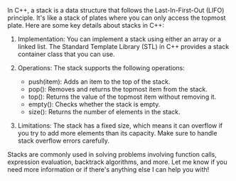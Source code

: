 In C++, a stack is a data structure that follows the Last-In-First-Out (LIFO) principle. It's like a stack of plates where you can only access the topmost plate. Here are some key details about stacks in C++:

1. Implementation: You can implement a stack using either an array or a linked list. The Standard Template Library (STL) in C++ provides a stack container class that you can use.

2. Operations: The stack supports the following operations:
   - push(item): Adds an item to the top of the stack.
   - pop(): Removes and returns the topmost item from the stack.
   - top(): Returns the value of the topmost item without removing it.
   - empty(): Checks whether the stack is empty.
   - size(): Returns the number of elements in the stack.

3. Limitations: The stack has a fixed size, which means it can overflow if you try to add more elements than its capacity. Make sure to handle stack overflow errors carefully.

Stacks are commonly used in solving problems involving function calls, expression evaluation, backtrack algorithms, and more. Let me know if you need more information or if there's anything else I can help you with! 
